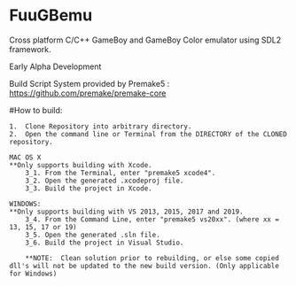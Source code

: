 # FuuGBemu
Cross platform C/C++ GameBoy and GameBoy Color emulator using SDL2 framework.

Early Alpha Development

Build Script System provided by Premake5 : https://github.com/premake/premake-core

#How to build:

    1.  Clone Repository into arbitrary directory.
    2.  Open the command line or Terminal from the DIRECTORY of the CLONED repository.
    
    MAC OS X
    **Only supports building with Xcode.
        3_1. From the Terminal, enter "premake5 xcode4".
        3_2. Open the generated .xcodeproj file.
        3_3. Build the project in Xcode.

    WINDOWS:
    **Only supports building with VS 2013, 2015, 2017 and 2019.
        3_4. From the Command Line, enter "premake5 vs20xx". (where xx = 13, 15, 17 or 19)
        3_5. Open the generated .sln file.
        3_6. Build the project in Visual Studio.
        
        **NOTE:  Clean solution prior to rebuilding, or else some copied dll's will not be updated to the new build version. (Only applicable for Windows)
